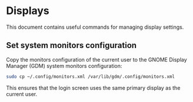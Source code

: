 # Displays

This document contains useful commands for managing display settings.

## Set system monitors configuration

Copy the monitors configuration of the current user to the GNOME Display Manager (GDM) system monitors configuration:

```bash
sudo cp ~/.config/monitors.xml /var/lib/gdm/.config/monitors.xml
```

This ensures that the login screen uses the same primary display as the current user.
